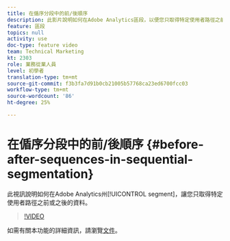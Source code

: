 ```yaml
---
title: 在偱序分段中的前/後順序
description: 此影片說明如何在Adobe Analytics區段，以便您只取得特定使用者路徑之前或之後的資料。
feature: 區段
topics: null
activity: use
doc-type: feature video
team: Technical Marketing
kt: 2303
role: 業務從業人員
level: 初學者
translation-type: tm+mt
source-git-commit: f3b3fa7d91b0cb21005b57768ca23ed6700fcc03
workflow-type: tm+mt
source-wordcount: '86'
ht-degree: 25%

---
```



# 在偱序分段中的前/後順序 {#before-after-sequences-in-sequential-segmentation}

此視訊說明如何在Adobe Analytics州[!UICONTROL segment]，讓您只取得特定使用者路徑之前或之後的資料。

>[!VIDEO](https://video.tv.adobe.com/v/25400/?quality=12)

如需有關本功能的詳細資訊，請瀏覽[文件](https://marketing.adobe.com/resources/help/en_US/analytics/segment/index.html?f=seg_build_ui)。
